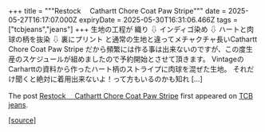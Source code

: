 +++
title = """Restock 　Cathartt Chore Coat Paw Stripe"""
date = 2025-05-27T16:17:07.000Z
expiryDate = 2025-05-30T16:31:06.466Z
tags = ["tcbjeans","jeans"]
+++
生地の工程が 織り ⇩ インディゴ染め ⇩ ハートと肉球の柄を抜染 ⇩ 裏にプリント と通常の生地と違ってメチャクチャ長いCathartt Chore Coat Paw Stripe だから頻繁には作る事は出来ないのですが、この度生産のスケジュールが組めましたので予約開始とさせて頂きます。 VintageのCarharttの資料から作ったハート柄のストライプに肉球を混ぜた生地。 それだけ聞くと絶対に着用出来ないよ！って方もいるのかも知れ \[…\]

The post [Restock 　Cathartt Chore Coat Paw Stripe](http://tcbjeans.com/2025/05/28/52639) first appeared on [TCB jeans](http://tcbjeans.com).

[[source]](http://tcbjeans.com/2025/05/28/52639)
